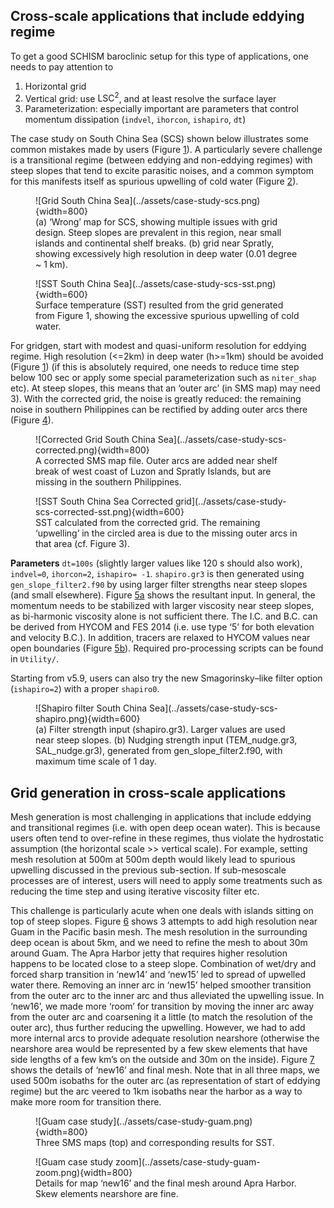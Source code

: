 ## Cross-scale applications that include eddying regime
To get a good SCHISM baroclinic setup for this type of applications, one needs to pay attention to 

1. Horizontal grid
2. Vertical grid: use $\text{LSC}^2$, and at least resolve the surface layer
3. Parameterization: especially important are parameters that control momentum dissipation (`indvel`, `ihorcon`, `ishapiro`, `dt`)

The case study on South China Sea (SCS) shown below illustrates some common mistakes made by users (Figure [1](#figure01)). A particularly severe challenge is a transitional regime (between eddying and non-eddying regimes) with steep slopes that tend to excite parasitic noises, and a common symptom for this manifests itself as spurious upwelling of cold water (Figure [2](#figure02)).

<figure markdown id='figure01'>
![Grid South China Sea](../assets/case-study-scs.png){width=800}
<figcaption>(a) ‘Wrong’ map for SCS, showing multiple issues with grid design. Steep slopes are prevalent in this region, near small islands and continental shelf breaks. (b) grid near Spratly, showing excessively high resolution in deep water (0.01 degree ~ 1 km).</figcaption>
</figure>

<figure markdown id='figure02'>
![SST South China Sea](../assets/case-study-scs-sst.png){width=600}
<figcaption>Surface temperature (SST) resulted from the grid generated from Figure 1, showing the excessive spurious upwelling of cold water.</figcaption>
</figure>

For gridgen, start with modest and quasi-uniform resolution for eddying regime. High resolution (<=2km) in deep water (h>=1km) should be avoided (Figure [1](#figure01)) (if this is absolutely required, one needs to reduce time step below 100 sec or apply some special parameterization such as `niter_shap` etc). At steep slopes, this means that an ‘outer arc’ (in SMS map) may need 3). With the corrected grid, the noise is greatly reduced: the remaining noise in southern Philippines can be rectified by adding outer arcs there (Figure [4](#figure04)).

<figure markdown id='figure03'>
![Corrected Grid South China Sea](../assets/case-study-scs-corrected.png){width=800}
<figcaption>A corrected SMS map file. Outer arcs are added near shelf break of west coast of Luzon and Spratly Islands, but are missing in the southern Philippines.</figcaption>
</figure>

<figure markdown id='figure04'>
![SST South China Sea Corrected grid](../assets/case-study-scs-corrected-sst.png){width=600}
<figcaption>SST calculated from the corrected grid. The remaining ‘upwelling’ in the circled area is due to the missing outer arcs in that area (cf. Figure 3).</figcaption>
</figure>

**Parameters** `dt=100s` (slightly larger values like 120 s should also work), `indvel=0`, `ihorcon=2`, `ishapiro= -1`. `shapiro.gr3` is then generated using `gen_slope_filter2.f90` by using larger filter strengths near steep slopes (and small elsewhere). Figure [5a](#figure05) shows the resultant input. In general, the momentum needs to be stabilized with larger viscosity near steep slopes, as bi-harmonic viscosity alone is not sufficient there. The I.C. and B.C. can be derived from HYCOM and FES 2014 (i.e. use type ‘5’ for both elevation and velocity B.C.). In addition, tracers are relaxed to HYCOM values near open boundaries (Figure [5b](#figure05)). Required pro-processing scripts can be found in `Utility/`.

Starting from v5.9, users can also try the new Smagorinsky–like filter option (`ishapiro=2`) with a proper `shapiro0`.

<figure markdown id='figure05'>
![Shapiro filter South China Sea](../assets/case-study-scs-shapiro.png){width=600}
<figcaption>(a) Filter strength input (shapiro.gr3). Larger values are used near steep slopes. (b) Nudging strength input (TEM_nudge.gr3, SAL_nudge.gr3), generated from gen_slope_filter2.f90, with maximum time scale of 1 day.</figcaption>
</figure>

## Grid generation in cross-scale applications
Mesh generation is most challenging in applications that include eddying and transitional regimes (i.e. with open deep ocean water). This is because users often tend to over-refine in these regimes, thus violate the hydrostatic assumption (the horizontal scale >> vertical scale). For example, setting mesh resolution at 500m at 500m depth would likely lead to spurious upwelling discussed in the previous sub-section. If sub-mesoscale processes are of interest, users will need to apply some treatments such as reducing the time step and using iterative viscosity filter etc.

This challenge is particularly acute when one deals with islands sitting on top of steep slopes. Figure [6](#figure06) shows 3 attempts to add high resolution near Guam in the Pacific basin mesh. The mesh resolution in the surrounding deep ocean is about 5km, and we need to refine the mesh to about 30m around Guam. The Apra Harbor jetty that requires higher resolution happens to be located close to a steep slope. Combination of wet/dry and forced sharp transition in ‘new14’ and ‘new15’ led to spread of upwelled water there. Removing an inner arc in ‘new15’ helped smoother transition from the outer arc to the inner arc and thus alleviated the upwelling issue. In ‘new16’, we made more ‘room’ for transition by moving the inner arc away from the outer arc and coarsening it a little (to match the resolution of the outer arc), thus further reducing the upwelling. However, we had to add more internal arcs to provide adequate resolution nearshore (otherwise the nearshore area would be represented by a few skew elements that have side lengths of a few km’s on the outside and 30m on the inside). Figure [7](#figure07) shows the details of ‘new16’ and final mesh. Note that in all three maps, we used 500m isobaths for the outer arc (as representation of start of eddying regime) but the arc veered to 1km isobaths near the harbor as a way to make more room for transition there.

<figure markdown id='figure06'>
![Guam case study](../assets/case-study-guam.png){width=800}
<figcaption>Three SMS maps (top) and corresponding results for SST.</figcaption>
</figure>

<figure markdown id='figure07'>
![Guam case study zoom](../assets/case-study-guam-zoom.png){width=800}
<figcaption>Details for map ‘new16’ and the final mesh around Apra Harbor. Skew elements nearshore are fine.</figcaption>
</figure>

